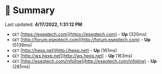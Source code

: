 # 📖 Summary
Last updated: **4/17/2022, 1:31:12 PM**

- `GET` [https://eseqtech.com](https://eseqtech.com) - **Up** (320ms)
- `GET` [http://forum.eseqtech.com](http://forum.eseqtech.com) - **Up** (5139ms)
- `GET` [http://hexp.net](http://hexp.net) - **Up** (161ms)
- `GET` [http://ws.hexp.net](http://ws.hexp.net) - **Up** (163ms)
- `GET` [http://eseqtech.com/infoline](http://eseqtech.com/infoline) - **Up** (285ms)
